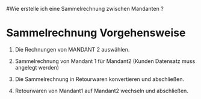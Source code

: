#Wie erstelle ich eine Sammelrechnung zwischen Mandanten ?

# Sammelrechnung Vorgehensweise #
1. Die Rechnungen von MANDANT 2 auswählen.

2. Sammelrechnung von Mandant 1 für Mandant2  (Kunden Datensatz muss angelegt werden)

3. Die Sammelrechnung in Retourwaren konvertieren und abschließen.

4. Retourwaren von Mandant1 auf Mandant2  wechseln und abschließen.